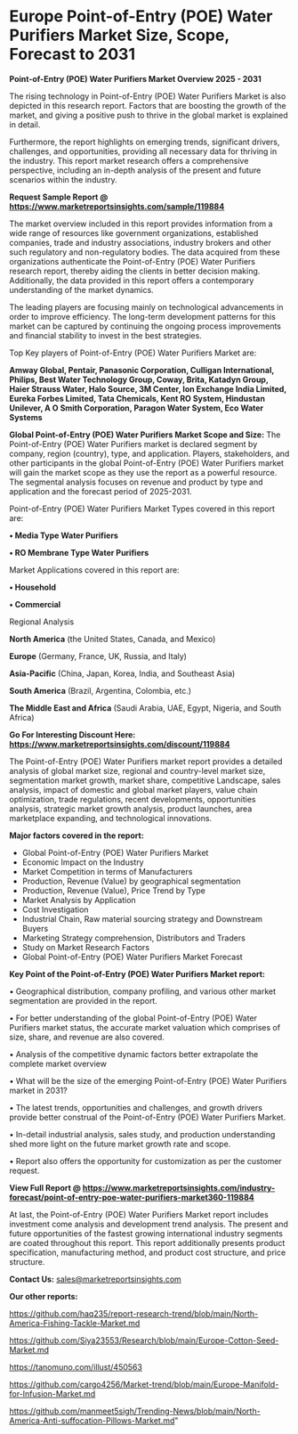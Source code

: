 # Europe Point-of-Entry (POE) Water Purifiers Market Size, Scope, Forecast to 2031

<Strong> Point-of-Entry (POE) Water Purifiers Market Overview 2025 - 2031</strong>

The rising technology in Point-of-Entry (POE) Water Purifiers Market is also depicted in this research report. Factors that are boosting the growth of the market, and giving a positive push to thrive in the global market is explained in detail.

Furthermore, the report highlights on emerging trends, significant drivers, challenges, and opportunities, providing all necessary data for thriving in the industry. This report market research offers a comprehensive perspective, including an in-depth analysis of the present and future scenarios within the industry.

<strong>Request Sample Report @ <a href=https://www.marketreportsinsights.com/sample/119884>https://www.marketreportsinsights.com/sample/119884</a></strong>

The market overview included in this report provides information from a wide range of resources like government organizations, established companies, trade and industry associations, industry brokers and other such regulatory and non-regulatory bodies. The data acquired from these organizations authenticate the Point-of-Entry (POE) Water Purifiers research report, thereby aiding the clients in better decision making. Additionally, the data provided in this report offers a contemporary understanding of the market dynamics.

The leading players are focusing mainly on technological advancements in order to improve efficiency. The long-term development patterns for this market can be captured by continuing the ongoing process improvements and financial stability to invest in the best strategies.

Top Key players of Point-of-Entry (POE) Water Purifiers Market are:

<strong>Amway Global, Pentair, Panasonic Corporation, Culligan International, Philips, Best Water Technology Group, Coway, Brita, Katadyn Group, Haier Strauss Water, Halo Source, 3M Center, Ion Exchange India Limited, Eureka Forbes Limited, Tata Chemicals, Kent RO System, Hindustan Unilever, A O Smith Corporation, Paragon Water System, Eco Water Systems</strong>

<strong><b>Global Point-of-Entry (POE) Water Purifiers Market Scope and Size:</b></strong>
The Point-of-Entry (POE) Water Purifiers market is declared segment by company, region (country), type, and application. Players, stakeholders, and other participants in the global Point-of-Entry (POE) Water Purifiers market will gain the market scope as they use the report as a powerful resource. The segmental analysis focuses on revenue and product by type and application and the forecast period of 2025-2031.

Point-of-Entry (POE) Water Purifiers Market Types covered in this report are:

<strong>• Media Type Water Purifiers

• RO Membrane Type Water Purifiers</strong>

Market Applications covered in this report are:

<strong>• Household

• Commercial</strong> 

Regional Analysis

<strong>North America</strong> (the United States, Canada, and Mexico)

<strong>Europe</strong> (Germany, France, UK, Russia, and Italy)

<strong>Asia-Pacific</strong> (China, Japan, Korea, India, and Southeast Asia)

<strong>South America</strong> (Brazil, Argentina, Colombia, etc.)

<strong>The Middle East and Africa</strong> (Saudi Arabia, UAE, Egypt, Nigeria, and South Africa)

<strong>Go For Interesting Discount Here: <a href=https://www.marketreportsinsights.com/discount/119884>https://www.marketreportsinsights.com/discount/119884</a></strong>

The Point-of-Entry (POE) Water Purifiers market report provides a detailed analysis of global market size, regional and country-level market size, segmentation market growth, market share, competitive Landscape, sales analysis, impact of domestic and global market players, value chain optimization, trade regulations, recent developments, opportunities analysis, strategic market growth analysis, product launches, area marketplace expanding, and technological innovations.

<strong><b>Major factors covered in the report:</b></strong>
<ul>
  <li>Global Point-of-Entry (POE) Water Purifiers Market </li>
  <li>Economic Impact on the Industry</li>
  <li>Market Competition in terms of Manufacturers</li>
  <li>Production, Revenue (Value) by geographical segmentation</li>
  <li>Production, Revenue (Value), Price Trend by Type</li>
  <li>Market Analysis by Application</li>
  <li>Cost Investigation</li>
  <li>Industrial Chain, Raw material sourcing strategy and Downstream Buyers</li>
  <li>Marketing Strategy comprehension, Distributors and Traders</li>
  <li>Study on Market Research Factors</li>
  <li>Global Point-of-Entry (POE) Water Purifiers Market Forecast</li>
</ul>

<strong><b>Key Point of the Point-of-Entry (POE) Water Purifiers Market report:</b></strong>

• Geographical distribution, company profiling, and various other market segmentation are provided in the report.

• For better understanding of the global Point-of-Entry (POE) Water Purifiers market status, the accurate market valuation which comprises of size, share, and revenue are also covered.

• Analysis of the competitive dynamic factors better extrapolate the complete market overview

• What will be the size of the emerging Point-of-Entry (POE) Water Purifiers market in 2031?

• The latest trends, opportunities and challenges, and growth drivers provide better construal of the Point-of-Entry (POE) Water Purifiers Market.

• In-detail industrial analysis, sales study, and production understanding shed more light on the future market growth rate and scope.

• Report also offers the opportunity for customization as per the customer request.

<strong><b>View Full Report @ <a href=https://www.marketreportsinsights.com/industry-forecast/point-of-entry-poe-water-purifiers-market360-119884>https://www.marketreportsinsights.com/industry-forecast/point-of-entry-poe-water-purifiers-market360-119884</a></b></strong>


At last, the Point-of-Entry (POE) Water Purifiers Market report includes investment come analysis and development trend analysis. The present and future opportunities of the fastest growing international industry segments are coated throughout this report. This report additionally presents product specification, manufacturing method, and product cost structure, and price structure.

<strong>Contact Us:</strong>
sales@marketreportsinsights.com

<strong>Our other reports:</strong>

<a href=https://github.com/haq235/report-research-trend/blob/main/North-America-Fishing-Tackle-Market.md>https://github.com/haq235/report-research-trend/blob/main/North-America-Fishing-Tackle-Market.md</a>

<a href=https://github.com/Siya23553/Research/blob/main/Europe-Cotton-Seed-Market.md>https://github.com/Siya23553/Research/blob/main/Europe-Cotton-Seed-Market.md</a>

<a href=https://tanomuno.com/illust/450563>https://tanomuno.com/illust/450563</a>

<a href=https://github.com/cargo4256/Market-trend/blob/main/Europe-Manifold-for-Infusion-Market.md>https://github.com/cargo4256/Market-trend/blob/main/Europe-Manifold-for-Infusion-Market.md</a>

<a href=https://github.com/manmeet5sigh/Trending-News/blob/main/North-America-Anti-suffocation-Pillows-Market.md>https://github.com/manmeet5sigh/Trending-News/blob/main/North-America-Anti-suffocation-Pillows-Market.md</a>"
